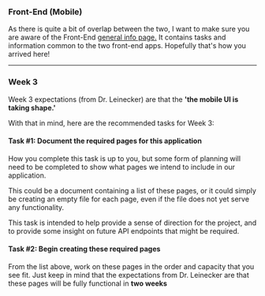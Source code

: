 ### Front-End (Mobile)

As there is quite a bit of overlap between the two, I want to make sure you are aware of the Front-End
[general info page.](front-end.md) It contains tasks and information common to the two front-end apps. 
Hopefully that's how you arrived here!

***

### Week 3

Week 3 expectations (from Dr. Leinecker) are that the **'the mobile UI is taking shape.'** 

With that in mind, here are the recommended tasks for Week 3:

#### Task #1: Document the required pages for this application

How you complete this task is up to you, but some form of planning will need to be completed to show what pages we 
intend to include in our application.

This could be a document containing a list of these pages, or it could simply be creating an empty file for each page,
even if the file does not yet serve any functionality.

This task is intended to help provide a sense of direction for the project, and to provide some insight on future API 
endpoints that might be required. 

#### Task #2: Begin creating these required pages

From the list above, work on these pages in the order and capacity that you see fit. Just keep in mind that the 
expectations from Dr. Leinecker are that these pages will be fully functional in **two weeks**
